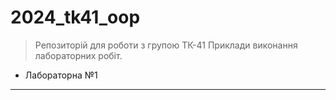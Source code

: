 # 2024_tk41_oop
> Репозиторій для роботи з групою ТК-41
> Приклади виконання лабораторних робіт.

- Лабораторна №1

---
